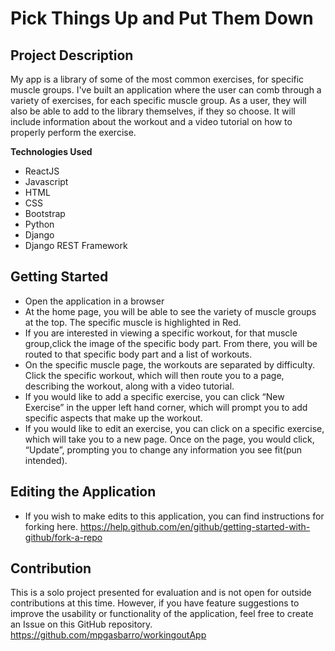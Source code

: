 # Pick Things Up and Put Them Down

## Project Description

My app is a library of some of the most common exercises, for specific muscle groups. I've built an application where the user can comb through a variety of exercises, for each specific muscle group. As a user, they will also be able to add to the library themselves, if they so choose. It will include information about the workout and a video tutorial on how to properly perform the exercise.

**Technologies Used**

- ReactJS
- Javascript
- HTML
- CSS
- Bootstrap
- Python
- Django
- Django REST Framework

## Getting Started

- Open the application in a browser
- At the home page, you will be able to see the variety of muscle groups at the top. The specific muscle is highlighted in Red. 
- If you are interested in viewing a specific workout, for that muscle group,click the image of the specific body part. From there, you will be routed to that specific body part and a list of workouts.
- On the specific muscle page, the workouts are separated by difficulty. Click the specific workout, which will then route you to a page, describing the workout, along with a video tutorial. 
- If you would like to add a specific exercise, you can click “New Exercise” in the upper left hand corner, which will prompt you to add specific aspects that make up the workout.
- If you would like to edit an exercise, you can click on a specific exercise, which will take you to a new page. Once on the page, you would click, “Update”, prompting you to change any information you see fit(pun intended).

## Editing the Application

- If you wish to make edits to this application, you can find instructions for forking here. https://help.github.com/en/github/getting-started-with-github/fork-a-repo

## Contribution

This is a solo project presented for evaluation and is not open for outside contributions at this time. However, if you have feature suggestions to improve the usability or functionality of the application, feel free to create an Issue on this GitHub repository. https://github.com/mpgasbarro/workingoutApp
